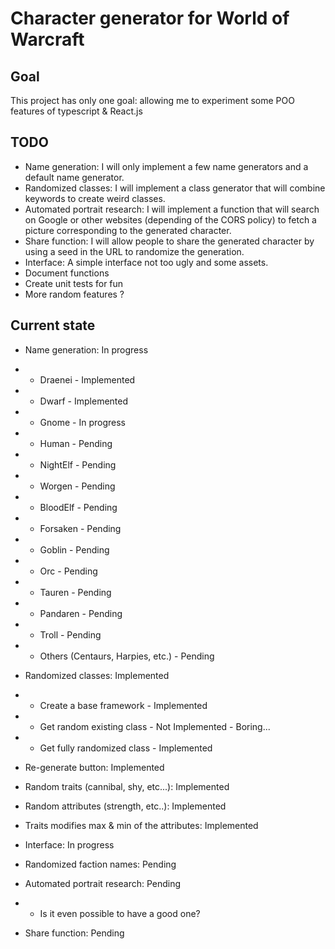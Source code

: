 # Character generator for World of Warcraft

## Goal
This project has only one goal: allowing me to experiment some POO features of typescript & React.js

## TODO
 - Name generation: I will only implement a few name generators and a default name generator.
 - Randomized classes: I will implement a class generator that will combine keywords to create weird classes.
 - Automated portrait research: I will implement a function that will search on Google or other websites (depending of the CORS policy) to fetch a picture corresponding to the generated character.
 - Share function: I will allow people to share the generated character by using a seed in the URL to randomize the generation.
 - Interface: A simple interface not too ugly and some assets.
 - Document functions
 - Create unit tests for fun
 - More random features ?

## Current state
 - Name generation: In progress
 - - Draenei - Implemented
 - - Dwarf - Implemented
 - - Gnome - In progress
 - - Human - Pending
 - - NightElf - Pending
 - - Worgen - Pending
 - - BloodElf - Pending
 - - Forsaken - Pending
 - - Goblin - Pending
 - - Orc - Pending
 - - Tauren - Pending
 - - Pandaren - Pending
 - - Troll - Pending
 - - Others (Centaurs, Harpies, etc.) - Pending

 - Randomized classes: Implemented
 - - Create a base framework - Implemented
 - - Get random existing class - Not Implemented - Boring...
 - - Get fully randomized class - Implemented
 
 - Re-generate button: Implemented
 
 - Random traits (cannibal, shy, etc...): Implemented

 - Random attributes (strength, etc..): Implemented

 - Traits modifies max & min of the attributes: Implemented

 - Interface: In progress

 - Randomized faction names: Pending

 - Automated portrait research: Pending
 - - Is it even possible to have a good one?

 - Share function: Pending
